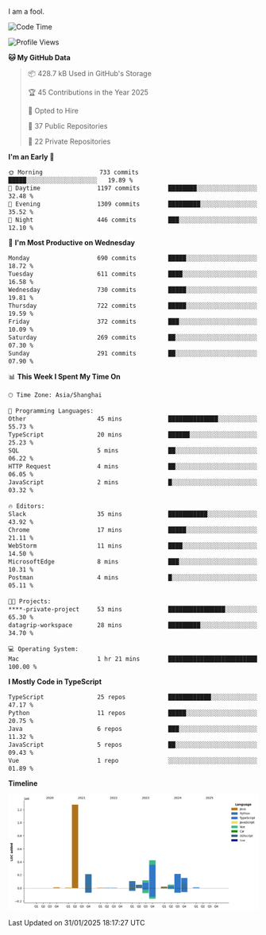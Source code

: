 I am a fool.

<!--START_SECTION:waka-->
![Code Time](http://img.shields.io/badge/Code%20Time-2%2C496%20hrs%2012%20mins-blue)

![Profile Views](http://img.shields.io/badge/Profile%20Views-1-blue)

**🐱 My GitHub Data** 

> 📦 428.7 kB Used in GitHub's Storage 
 > 
> 🏆 45 Contributions in the Year 2025
 > 
> 💼 Opted to Hire
 > 
> 📜 37 Public Repositories 
 > 
> 🔑 22 Private Repositories 
 > 
**I'm an Early 🐤** 

```text
🌞 Morning                733 commits         █████░░░░░░░░░░░░░░░░░░░░   19.89 % 
🌆 Daytime                1197 commits        ████████░░░░░░░░░░░░░░░░░   32.48 % 
🌃 Evening                1309 commits        █████████░░░░░░░░░░░░░░░░   35.52 % 
🌙 Night                  446 commits         ███░░░░░░░░░░░░░░░░░░░░░░   12.10 % 
```
📅 **I'm Most Productive on Wednesday** 

```text
Monday                   690 commits         █████░░░░░░░░░░░░░░░░░░░░   18.72 % 
Tuesday                  611 commits         ████░░░░░░░░░░░░░░░░░░░░░   16.58 % 
Wednesday                730 commits         █████░░░░░░░░░░░░░░░░░░░░   19.81 % 
Thursday                 722 commits         █████░░░░░░░░░░░░░░░░░░░░   19.59 % 
Friday                   372 commits         ███░░░░░░░░░░░░░░░░░░░░░░   10.09 % 
Saturday                 269 commits         ██░░░░░░░░░░░░░░░░░░░░░░░   07.30 % 
Sunday                   291 commits         ██░░░░░░░░░░░░░░░░░░░░░░░   07.90 % 
```


📊 **This Week I Spent My Time On** 

```text
🕑︎ Time Zone: Asia/Shanghai

💬 Programming Languages: 
Other                    45 mins             ██████████████░░░░░░░░░░░   55.73 % 
TypeScript               20 mins             ██████░░░░░░░░░░░░░░░░░░░   25.23 % 
SQL                      5 mins              ██░░░░░░░░░░░░░░░░░░░░░░░   06.22 % 
HTTP Request             4 mins              ██░░░░░░░░░░░░░░░░░░░░░░░   06.05 % 
JavaScript               2 mins              █░░░░░░░░░░░░░░░░░░░░░░░░   03.32 % 

🔥 Editors: 
Slack                    35 mins             ███████████░░░░░░░░░░░░░░   43.92 % 
Chrome                   17 mins             █████░░░░░░░░░░░░░░░░░░░░   21.11 % 
WebStorm                 11 mins             ████░░░░░░░░░░░░░░░░░░░░░   14.50 % 
MicrosoftEdge            8 mins              ███░░░░░░░░░░░░░░░░░░░░░░   10.31 % 
Postman                  4 mins              █░░░░░░░░░░░░░░░░░░░░░░░░   05.11 % 

🐱‍💻 Projects: 
****-private-project     53 mins             ████████████████░░░░░░░░░   65.30 % 
datagrip-workspace       28 mins             █████████░░░░░░░░░░░░░░░░   34.70 % 

💻 Operating System: 
Mac                      1 hr 21 mins        █████████████████████████   100.00 % 
```

**I Mostly Code in TypeScript** 

```text
TypeScript               25 repos            ████████████░░░░░░░░░░░░░   47.17 % 
Python                   11 repos            █████░░░░░░░░░░░░░░░░░░░░   20.75 % 
Java                     6 repos             ███░░░░░░░░░░░░░░░░░░░░░░   11.32 % 
JavaScript               5 repos             ██░░░░░░░░░░░░░░░░░░░░░░░   09.43 % 
Vue                      1 repo              ░░░░░░░░░░░░░░░░░░░░░░░░░   01.89 % 
```



**Timeline**

![Lines of Code chart](https://raw.githubusercontent.com/VeejaLiu/VeejaLiu/master/assets/bar_graph.png)


 Last Updated on 31/01/2025 18:17:27 UTC
<!--END_SECTION:waka-->
